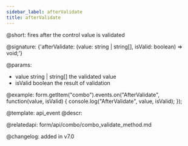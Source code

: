 ```yaml
---
sidebar_label: afterValidate
title: afterValidate
---          
```


@short: fires after the control value is validated

@signature: {'afterValidate: (value: string | string[], isValid: boolean) => void;'}

@params:
- value       string | string[]  the validated value
- isValid     boolean     the result of validation


@example:
form.getItem("combo").events.on("AfterValidate", function(value, isValid) {
    console.log("AfterValidate", value, isValid);
});


@template: api_event
@descr:

@relatedapi: form/api/combo/combo_validate_method.md

@changelog: added in v7.0
